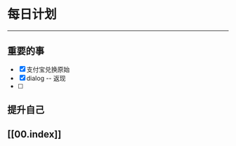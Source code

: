 
# 每日计划
---
## 重要的事

- [x]  支付宝兑换原始
- [x]  dialog -- 返现
- [ ]  



## 提升自己

  



## [[00.index]]










